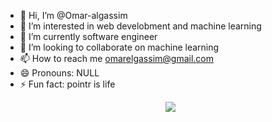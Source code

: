 - 👋 Hi, I’m @Omar-algassim
- 👀 I’m interested in web develobment and machine learning
- 🌱 I’m currently software engineer
- 💞️ I’m looking to collaborate on machine learning 
- 📫 How to reach me omarelgassim@gmail.com
- 😄 Pronouns: NULL
- ⚡ Fun fact: pointr is life
  <p align="center">
  <a href="https://skillicons.dev">
    <img src="https://skillicons.dev/icons?i=git,css,html,js,jquery,nodejs,py,ts,bash,docker,c,vim,mongodb,arduino,django,express,flask,mongodb,mysql,react,nginx,linux,ubuntu,vscode" />
  </a>
</p>

<!---
Omar-algassim/Omar-algassim is a ✨ special ✨ repository because its `README.md` (this file) appears on your GitHub profile.
You can click the Preview link to take a look at your changes.
--->
